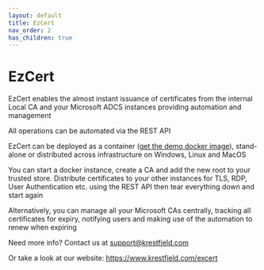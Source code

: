 ```yaml
---
layout: default
title: EzCert
nav_order: 2
has_children: true
---
```

# EzCert

EzCert enables the almost instant issuance of certificates from the internal Local CA and your Microsoft ADCS instances providing automation and management  

All operations can be automated via the REST API  

EzCert can be deployed as a container ([get the demo docker image](https://hub.docker.com/repository/docker/krestfield/ezcert)), stand-alone or distributed across infrastructure on Windows, Linux and MacOS  

You can start a docker instance, create a CA and add the new root to your trusted store.  Distribute certificates to your other instances for TLS, RDP, User Authentication etc. using the REST API then tear everything down and start again  

Alternatively, you can manage all your Microsoft CAs centrally, tracking all certificates for expiry, notifying users and making use of the automation to renew when expiring

Need more info? Contact us at support@krestfield.com  

Or take a look at our website: https://www.krestfield.com/excert

